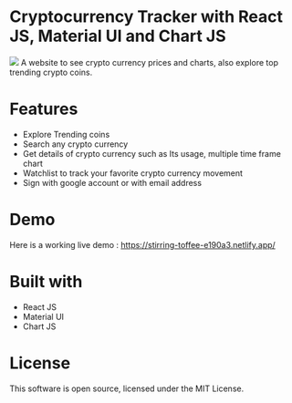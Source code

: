 # Cryptocurrency Tracker with React JS, Material UI and Chart JS
<img src="https://camo.githubusercontent.com/281d686219741751eb798f2376df05ca8658d9929c6ebb6812e0281a540e1377/68747470733a2f2f696d672e736869656c64732e696f2f6e706d2f6c2f636f6c6f722d63616c656e6461723f7374796c653d666c61742d737175617265" />
A website to see crypto currency prices and charts, also explore top trending crypto coins.

# Features
<ul>
  <li>Explore Trending coins</li>
  <li>Search any crypto currency</li>
  <li>Get details of crypto currency such as Its usage, multiple time frame chart</li>
  <li>Watchlist to track your favorite crypto currency movement</li>
  <li>Sign with google account or with email address</li>
  </ul>

# Demo 
Here is a working live demo : https://stirring-toffee-e190a3.netlify.app/

# Built with
<ul>
  <li>React JS</li>
  <li>Material UI</li>
  <li>Chart JS</li>
  </ul>
  
# License
This software is open source, licensed under the MIT License.
